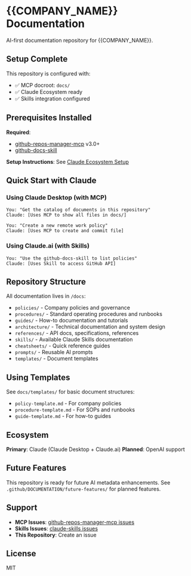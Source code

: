 # {{COMPANY_NAME}} Documentation

AI-first documentation repository for {{COMPANY_NAME}}.

## Setup Complete

This repository is configured with:
- ✅ MCP docroot: `docs/`
- ✅ Claude Ecosystem ready
- ✅ Skills integration configured

## Prerequisites Installed

**Required**:
- [github-repos-manager-mcp](https://github.com/cto4ai/github-repos-manager-mcp) v3.0+
- [github-docs-skill](https://github.com/cto4ai/claude-skills)

**Setup Instructions**: See [Claude Ecosystem Setup](.github/DOCUMENTATION/claude-ecosystem-setup.md)

## Quick Start with Claude

### Using Claude Desktop (with MCP)
```
You: "Get the catalog of documents in this repository"
Claude: [Uses MCP to show all files in docs/]

You: "Create a new remote work policy"
Claude: [Uses MCP to create and commit file]
```

### Using Claude.ai (with Skills)
```
You: "Use the github-docs-skill to list policies"
Claude: [Uses Skill to access GitHub API]
```

## Repository Structure

All documentation lives in `/docs`:

- `policies/` - Company policies and governance
- `procedures/` - Standard operating procedures and runbooks
- `guides/` - How-to documentation and tutorials
- `architecture/` - Technical documentation and system design
- `references/` - API docs, specifications, references
- `skills/` - Available Claude Skills documentation
- `cheatsheets/` - Quick reference guides
- `prompts/` - Reusable AI prompts
- `templates/` - Document templates

## Using Templates

See `docs/templates/` for basic document structures:
- `policy-template.md` - For company policies
- `procedure-template.md` - For SOPs and runbooks
- `guide-template.md` - For how-to guides

## Ecosystem

**Primary**: Claude (Claude Desktop + Claude.ai)
**Planned**: OpenAI support

## Future Features

This repository is ready for future AI metadata enhancements.
See `.github/DOCUMENTATION/future-features/` for planned features.

## Support

- **MCP Issues**: [github-repos-manager-mcp issues](https://github.com/cto4ai/github-repos-manager-mcp/issues)
- **Skills Issues**: [claude-skills issues](https://github.com/cto4ai/claude-skills/issues)
- **This Repository**: Create an issue

## License

MIT
